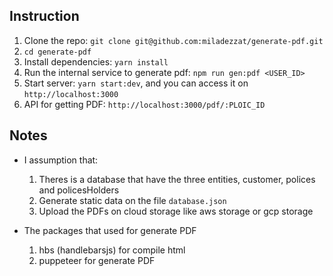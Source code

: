 ## Instruction

1. Clone the repo: `git clone git@github.com:miladezzat/generate-pdf.git`
2. `cd generate-pdf`
3. Install dependencies: `yarn install`
4. Run the internal service to generate pdf: `npm run gen:pdf <USER_ID>`
5. Start server: `yarn start:dev`, and you can access it on `http://localhost:3000`
6. API for getting PDF: `http://localhost:3000/pdf/:PLOIC_ID`


## Notes
- I assumption that:
  1. Theres is a database that have the three entities, customer, polices and policesHolders
  2. Generate static data on the file `database.json`
  3. Upload the PDFs on cloud storage like aws storage or gcp storage
   
- The packages that used for generate PDF
  1. hbs (handlebarsjs) for compile html
  2. puppeteer for generate PDF
